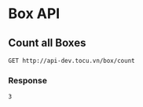 Box API
==================

## Count all Boxes

    GET http://api-dev.tocu.vn/box/count
    
### Response

    3
    
